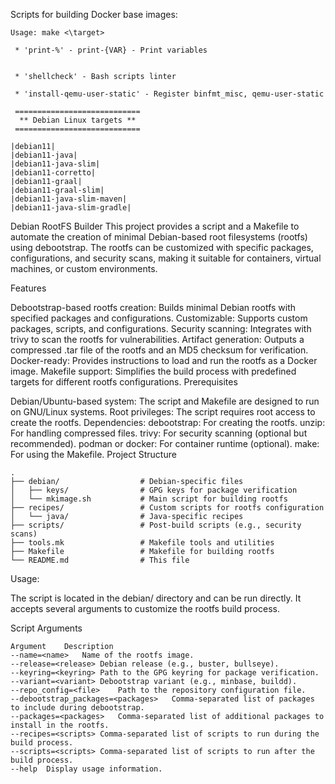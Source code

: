 Scripts for building Docker base images:
```
Usage: make <\target>

 * 'print-%' - print-{VAR} - Print variables


 * 'shellcheck' - Bash scripts linter

 * 'install-qemu-user-static' - Register binfmt_misc, qemu-user-static

 ============================
  ** Debian Linux targets **
 ============================

|debian11|
|debian11-java|
|debian11-java-slim|
|debian11-corretto|
|debian11-graal|
|debian11-graal-slim|
|debian11-java-slim-maven|
|debian11-java-slim-gradle|
```

Debian RootFS Builder
This project provides a script and a Makefile to automate the creation of minimal Debian-based root filesystems (rootfs) using debootstrap. The rootfs can be customized with specific packages, configurations, and security scans, making it suitable for containers, virtual machines, or custom environments.

Features

Debootstrap-based rootfs creation: Builds minimal Debian rootfs with specified packages and configurations.
Customizable: Supports custom packages, scripts, and configurations.
Security scanning: Integrates with trivy to scan the rootfs for vulnerabilities.
Artifact generation: Outputs a compressed .tar file of the rootfs and an MD5 checksum for verification.
Docker-ready: Provides instructions to load and run the rootfs as a Docker image.
Makefile support: Simplifies the build process with predefined targets for different rootfs configurations.
Prerequisites

Debian/Ubuntu-based system: The script and Makefile are designed to run on GNU/Linux systems.
Root privileges: The script requires root access to create the rootfs.
Dependencies:
debootstrap: For creating the rootfs.
unzip: For handling compressed files.
trivy: For security scanning (optional but recommended).
podman or docker: For container runtime (optional).
make: For using the Makefile.
Project Structure

```
.
├── debian/                  # Debian-specific files
│   ├── keys/                # GPG keys for package verification
│   └── mkimage.sh           # Main script for building rootfs
├── recipes/                 # Custom scripts for rootfs configuration
│   └── java/                # Java-specific recipes
├── scripts/                 # Post-build scripts (e.g., security scans)
├── tools.mk                 # Makefile tools and utilities
├── Makefile                 # Makefile for building rootfs
└── README.md                # This file
```

Usage:

The script is located in the debian/ directory and can be run directly. It accepts several arguments to customize the rootfs build process.

Script Arguments

```
Argument	Description
--name=<name>	Name of the rootfs image.
--release=<release>	Debian release (e.g., buster, bullseye).
--keyring=<keyring>	Path to the GPG keyring for package verification.
--variant=<variant>	Debootstrap variant (e.g., minbase, buildd).
--repo_config=<file>	Path to the repository configuration file.
--debootstrap_packages=<packages>	Comma-separated list of packages to include during debootstrap.
--packages=<packages>	Comma-separated list of additional packages to install in the rootfs.
--recipes=<scripts>	Comma-separated list of scripts to run during the build process.
--scripts=<scripts>	Comma-separated list of scripts to run after the build process.
--help	Display usage information.
```
